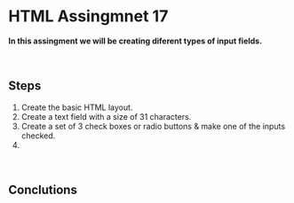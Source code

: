 # HTML Assingmnet 17

**In this assingment we will be creating diferent types of input fields.**

<br>

## Steps

1. Create the basic HTML layout.
2. Create a text field with a size of 31 characters.
3. Create a set of 3 check boxes or radio buttons & make one of the inputs checked.
4. 

<br>

## Conclutions